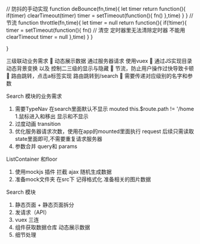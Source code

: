 // 防抖的手动实现
function deBounce(fn,time){
    let timer
    return function(){
        if(timer) clearTimeout(timer)
        timer = setTimeout(function(){
            fn()
        },time)
    }
}
// 节流
function throttle(fn,time){
    let timer = null
    return function(){
        if(!timer){
            timer = setTimeout(function(){
                fn()
                // 清空  定时器里无法清除定时器 不能用clearTimeout 
                timer = null
            },time)
        }
    }

}

三级联动业务需求
	动态展示数据 通过服务器请求 使用vuex
	通过JS实现目录动态背景变换 以及 控制二三级的显示与隐藏
	节流，防止用户操作过快导致卡顿
	路由跳转，点击a标签实现 路由跳转到/search
    	需要传递对应级别的名字和参数

Search 模块的业务需求
1. 需要TypeNav 在search里面默认不显示 mouted  this.$route.path != '/home
    1.鼠标进入和移出 显示和不显示
2. 过度动画 transition
3. 优化服务器请求次数，使用在app的mounted里面执行 request 后续只需读取state里面即可,不需要重复请求服务器
4. 参数合并 query和 params

ListContainer 和floor 
1. 使用mockjs 插件 拦截 ajax  随机生成数据
2. 准备mock文件夹 在src下  记得格式化  准备相关的图片数据





Search 模块
1. 静态页面 + 静态页面拆分
2. 发请求（API）
3. vuex 三连
4. 组件获取数据仓库 动态展示数据
5.  细节处理